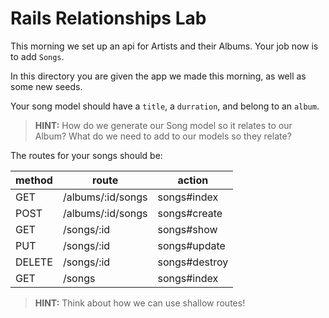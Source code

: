 # Rails Relationships Lab

This morning we set up an api for Artists and their Albums. Your job now is to add `Songs`. 

In this directory you are given the app we made this morning, as well as some new seeds. 

Your song model should have a `title`, a `durration`, and belong to an `album`.

> **HINT:** How do we generate our Song model so it relates to our Album? What do we need to add to our models so they relate?

The routes for your songs should be:

|method|route|action|
|-|-|-|
|GET|/albums/:id/songs|songs#index|
|POST|/albums/:id/songs|songs#create|
|GET|/songs/:id|songs#show|
|PUT|/songs/:id|songs#update|
|DELETE|/songs/:id|songs#destroy|
|GET|/songs|songs#index|

> **HINT:** Think about how we can use shallow routes!

